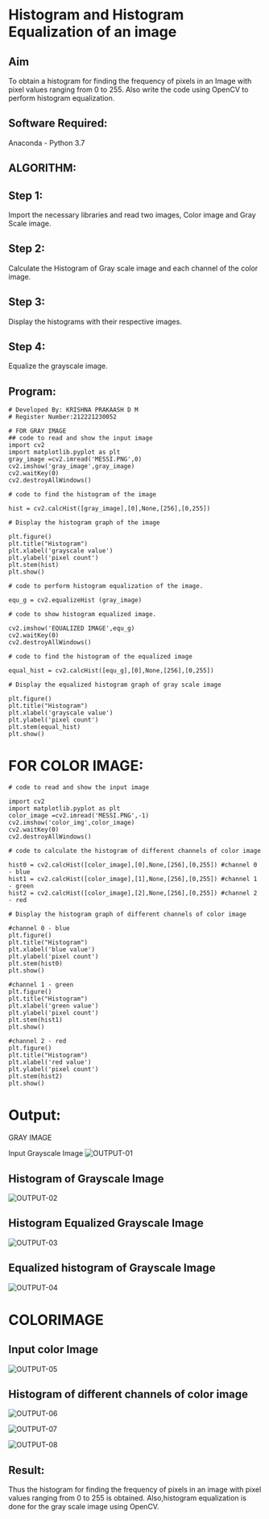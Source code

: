 # Histogram and Histogram Equalization of an image
## Aim
To obtain a histogram for finding the frequency of pixels in an Image with pixel values ranging from 0 to 255. Also write the code using OpenCV to perform histogram equalization.

## Software Required:
Anaconda - Python 3.7

## ALGORITHM:
## Step 1:
Import the necessary libraries and read two images, Color image and Gray Scale image.

## Step 2:
Calculate the Histogram of Gray scale image and each channel of the color image.

## Step 3:
Display the histograms with their respective images.

## Step 4:
Equalize the grayscale image.

## Program:
```
# Developed By: KRISHNA PRAKAASH D M
# Register Number:212221230052
```

```
# FOR GRAY IMAGE
## code to read and show the input image
import cv2
import matplotlib.pyplot as plt
gray_image =cv2.imread('MESSI.PNG',0)
cv2.imshow('gray_image',gray_image) 
cv2.waitKey(0) 
cv2.destroyAllWindows()
```

```
# code to find the histogram of the image

hist = cv2.calcHist([gray_image],[0],None,[256],[0,255])
```


```
# Display the histogram graph of the image

plt.figure()
plt.title("Histogram")
plt.xlabel('grayscale value')
plt.ylabel('pixel count')
plt.stem(hist)
plt.show()
```

```
# code to perform histogram equalization of the image. 

equ_g = cv2.equalizeHist (gray_image)
```

```
# code to show histogram equalized image. 

cv2.imshow('EQUALIZED IMAGE',equ_g)
cv2.waitKey(0)
cv2.destroyAllWindows()

```
```
# code to find the histogram of the equalized image

equal_hist = cv2.calcHist([equ_g],[0],None,[256],[0,255])
```


```
# Display the equalized histogram graph of gray scale image

plt.figure()
plt.title("Histogram")
plt.xlabel('grayscale value')
plt.ylabel('pixel count')
plt.stem(equal_hist)
plt.show()
```

# FOR COLOR IMAGE:

```
# code to read and show the input image

import cv2
import matplotlib.pyplot as plt
color_image =cv2.imread('MESSI.PNG',-1)
cv2.imshow('color_img',color_image) 
cv2.waitKey(0) 
cv2.destroyAllWindows()

```
```
# code to calculate the histogram of different channels of color image

hist0 = cv2.calcHist([color_image],[0],None,[256],[0,255]) #channel 0 - blue
hist1 = cv2.calcHist([color_image],[1],None,[256],[0,255]) #channel 1 - green
hist2 = cv2.calcHist([color_image],[2],None,[256],[0,255]) #channel 2 - red

```
```
# Display the histogram graph of different channels of color image

#channel 0 - blue
plt.figure()
plt.title("Histogram")
plt.xlabel('blue value')
plt.ylabel('pixel count')
plt.stem(hist0)
plt.show()

#channel 1 - green
plt.figure()
plt.title("Histogram")
plt.xlabel('green value')
plt.ylabel('pixel count')
plt.stem(hist1)
plt.show()

#channel 2 - red
plt.figure()
plt.title("Histogram")
plt.xlabel('red value')
plt.ylabel('pixel count')
plt.stem(hist2)
plt.show()

```



# Output:
GRAY IMAGE

Input Grayscale Image
![OUTPUT-01](OP-01.PNG)

## Histogram of Grayscale Image
![OUTPUT-02](OP-02.PNG)

## Histogram Equalized Grayscale Image
![OUTPUT-03](OP-03.PNG)

## Equalized histogram of Grayscale Image
![OUTPUT-04](OP-04.PNG)

# COLORIMAGE
## Input color Image
![OUTPUT-05](OP-05.PNG)

## Histogram of different channels of color image
![OUTPUT-06](OP-06.PNG)

![OUTPUT-07](OP-07.PNG)

![OUTPUT-08](OP-08.PNG)






## Result: 
Thus the histogram for finding the frequency of pixels in an image with pixel values ranging from 0 to 255 is obtained. Also,histogram equalization is done for the gray scale image using OpenCV.
